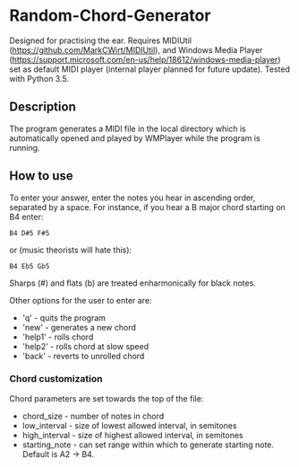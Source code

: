 # Random-Chord-Generator
Designed for practising the ear. Requires MIDIUtil (https://github.com/MarkCWirt/MIDIUtil), and Windows Media Player (https://support.microsoft.com/en-us/help/18612/windows-media-player) set as default MIDI player (internal player planned for future update). Tested with Python 3.5.

## Description
The program generates a MIDI file in the local directory which is automatically opened and played by WMPlayer while the program is running.

## How to use
To enter your answer, enter the notes you hear in ascending order, separated by a space. For instance, if you hear a B major chord starting on B4 enter: 
```
B4 D#5 F#5
```
or (music theorists will hate this):
```
B4 Eb5 Gb5
```

Sharps (#) and flats (b) are treated enharmonically for black notes. 

Other options for the user to enter are:
- 'q' - quits the program
- 'new' - generates a new chord
- 'help1' - rolls chord
- 'help2' - rolls chord at slow speed
- 'back' - reverts to unrolled chord

### Chord customization
Chord parameters are set towards the top of the file:
- chord_size - number of notes in chord
- low_interval - size of lowest allowed interval, in semitones
- high_interval - size of highest allowed interval, in semitones
- starting_note - can set range within which to generate starting note. Default is A2 -> B4.
  
